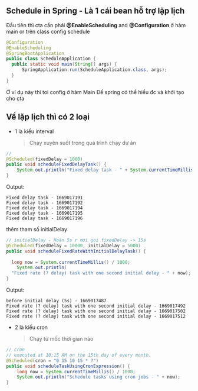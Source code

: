 ## Schedule in Spring - Là 1 cái bean hỗ trợ lặp lịch

Đầu tiên thì cta cần phải **@EnableScheduling** and **@Configuration** ở hàm main or trên class config schedule
```java
@Configuration  
@EnableScheduling  
@SpringBootApplication  
public class ScheduleApplication {  
  public static void main(String[] args) {  
	  SpringApplication.run(ScheduleApplication.class, args);  
  }    
}
```
Ở ví dụ này thì toi config ở hàm Main
Để spring có thể hiểu đc và khởi tạo cho cta

## Về lặp lịch thì có 2 loại
- 1 là kiểu interval
	> Chạy xuyên suốt trong quá trình chạy dự án 
```java
//
@Scheduled(fixedDelay = 1000)
public void scheduleFixedDelayTask() {  
	System.out.println("Fixed delay task - " + System.currentTimeMillis() / 1000);  
}
```

Output:
```
Fixed delay task - 1669017191
Fixed delay task - 1669017192
Fixed delay task - 1669017194
Fixed delay task - 1669017195
Fixed delay task - 1669017196
```

thêm tham số initialDelay 
```java
// initialDelay - Hoãn 5s r mới gọi fixedDelay -> 15s  
@Scheduled(fixedDelay = 10000, initialDelay = 5000)  
public void scheduleFixedRateWithInitialDelayTask() {  
  
  long now = System.currentTimeMillis() / 1000;  
    System.out.println(  
  "Fixed rate (? delay) task with one second initial delay - " + now);  
}
```

Output:
```
before initial delay (5s) - 1669017487
Fixed rate (? delay) task with one second initial delay - 1669017492
Fixed rate (? delay) task with one second initial delay - 1669017502
Fixed rate (? delay) task with one second initial delay - 1669017512
```
	
- 2 là kiểu cron
	> Chạy từ mốc thời gian nào

```java
// cron  
// executed at 10:15 AM on the 15th day of every month.  
@Scheduled(cron = "0 15 10 15 * ?")  
public void scheduleTaskUsingCronExpression() {
	long now = System.currentTimeMillis() / 1000;  
    System.out.println("Schedule tasks using cron jobs - " + now);  
}
```
